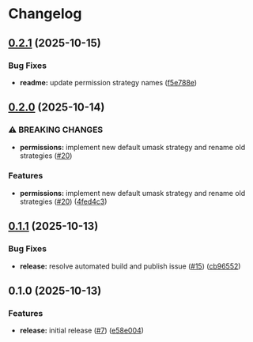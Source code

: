 # Changelog

## [0.2.1](https://github.com/jimeh/vscode-executable-on-save/compare/v0.2.0...v0.2.1) (2025-10-15)


### Bug Fixes

* **readme:** update permission strategy names ([f5e788e](https://github.com/jimeh/vscode-executable-on-save/commit/f5e788eba47192bca91e757559ee61a08d025fce))

## [0.2.0](https://github.com/jimeh/vscode-executable-on-save/compare/v0.1.1...v0.2.0) (2025-10-14)


### ⚠ BREAKING CHANGES

* **permissions:** implement new default umask strategy and rename old strategies ([#20](https://github.com/jimeh/vscode-executable-on-save/issues/20))

### Features

* **permissions:** implement new default umask strategy and rename old strategies ([#20](https://github.com/jimeh/vscode-executable-on-save/issues/20)) ([4fed4c3](https://github.com/jimeh/vscode-executable-on-save/commit/4fed4c3f90c894b847c419b54f0bcee2e9ceeacd))

## [0.1.1](https://github.com/jimeh/vscode-executable-on-save/compare/v0.1.0...v0.1.1) (2025-10-13)


### Bug Fixes

* **release:** resolve automated build and publish issue ([#15](https://github.com/jimeh/vscode-executable-on-save/issues/15)) ([cb96552](https://github.com/jimeh/vscode-executable-on-save/commit/cb96552d825841d1d677d710745b2b6f5776a572))

## 0.1.0 (2025-10-13)


### Features

* **release:** initial release ([#7](https://github.com/jimeh/vscode-executable-on-save/issues/7)) ([e58e004](https://github.com/jimeh/vscode-executable-on-save/commit/e58e00452e95964bfcb11b05f0e128cf00e4db9d))
